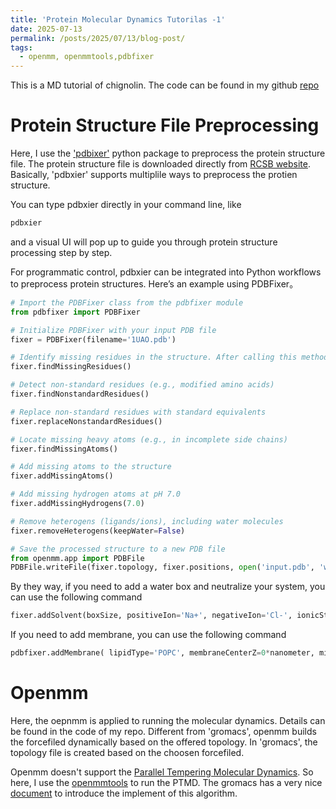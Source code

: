 ```yaml
---
title: 'Protein Molecular Dynamics Tutorilas -1'
date: 2025-07-13
permalink: /posts/2025/07/13/blog-post/
tags:
  - openmm, openmmtools,pdbfixer
---
```

This is a MD tutorial of chignolin. The code can be found in my github [repo](https://github.com/phyzyw/openmm-chignolin)

#  Protein Structure File Preprocessing

Here, I use the ['pdbixer'](https://github.com/openmm/pdbfixer) python package to preprocess the protein structure file. The protein structure file is downloaded directly from [RCSB website](https://www.rcsb.org/). Basically, 'pdbxier' supports multiplile ways to preprocess the protien structure.

You can type pdbxier directly in your command line, like
```bash
pdbxier
```
and a visual UI will pop up to guide you through protein structure processing step by step.

For programmatic control, pdbxier can be integrated into Python workflows to preprocess protein structures. Here’s an example using PDBFixer。
```python
# Import the PDBFixer class from the pdbfixer module
from pdbfixer import PDBFixer  

# Initialize PDBFixer with your input PDB file
fixer = PDBFixer(filename='1UAO.pdb')  

# Identify missing residues in the structure. After calling this method, the missing residue information will be stored in fixer.missingResidues
fixer.findMissingResidues()  

# Detect non-standard residues (e.g., modified amino acids)
fixer.findNonstandardResidues()  

# Replace non-standard residues with standard equivalents
fixer.replaceNonstandardResidues()  

# Locate missing heavy atoms (e.g., in incomplete side chains)
fixer.findMissingAtoms()  

# Add missing atoms to the structure
fixer.addMissingAtoms()  

# Add missing hydrogen atoms at pH 7.0
fixer.addMissingHydrogens(7.0)  

# Remove heterogens (ligands/ions), including water molecules
fixer.removeHeterogens(keepWater=False)  

# Save the processed structure to a new PDB file
from openmm.app import PDBFile
PDBFile.writeFile(fixer.topology, fixer.positions, open('input.pdb', 'w'))
```

By they way, if you need to add a water box and neutralize your system, you can use the following command 
```python
fixer.addSolvent(boxSize, positiveIon='Na+', negativeIon='Cl-', ionicStrength=0*molar)
```
If you need to add membrane, you can use the following command 
```python
pdbfixer.addMembrane( lipidType='POPC', membraneCenterZ=0*nanometer, minimumPadding=1*nanometer, positiveIon='Na+', negativeIon='Cl-', ionicStrength=0*molar)
```

# Openmm 
Here, the oepnmm is applied to running the molecular dynamics. Details can be found in the code of my repo. Different from 'gromacs', openmm builds the forcefiled dynamically based on the offered topology. In 'gromacs', the topology file is created based on the choosen forcefiled. 

Openmm doesn't support the [Parallel Tempering Molecular Dynamics](https://arxiv.org/abs/physics/0508111). So here, I use the [openmmtools](https://openmmtools.readthedocs.io/en/stable/index.html) to run the PTMD. The gromacs has a very nice [document](https://manual.gromacs.org/documentation/2019/reference-manual/algorithms/replica-exchange.html) to introduce the implement of this algorithm.



